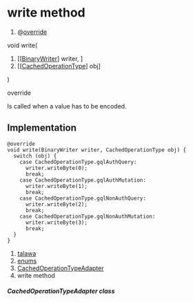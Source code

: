 
<div>

# write method

</div>


<div>

1.  @[override](https://api.flutter.dev/flutter/dart-core/override-constant.html)

</div>

void write(

1.  [[[BinaryWriter](https://pub.dev/documentation/hive/2.2.3/hive/BinaryWriter-class.md)]
    writer, ]
2.  [[[CachedOperationType](../../enums_enums/CachedOperationType.md)]
    obj]

)


override




Is called when a value has to be encoded.



## Implementation

``` language-dart
@override
void write(BinaryWriter writer, CachedOperationType obj) {
  switch (obj) {
    case CachedOperationType.gqlAuthQuery:
      writer.writeByte(0);
      break;
    case CachedOperationType.gqlAuthMutation:
      writer.writeByte(1);
      break;
    case CachedOperationType.gqlNonAuthQuery:
      writer.writeByte(2);
      break;
    case CachedOperationType.gqlNonAuthMutation:
      writer.writeByte(3);
      break;
  }
}
```







1.  [talawa](../../index.md)
2.  [enums](../../enums_enums/)
3.  [CachedOperationTypeAdapter](../../enums_enums/CachedOperationTypeAdapter-class.md)
4.  write method

##### CachedOperationTypeAdapter class







